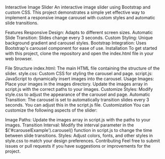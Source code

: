 Interactive Image Slider
An interactive image slider using Bootstrap and custom CSS. This project demonstrates a simple yet effective way to implement a responsive image carousel with custom styles and automatic slide transitions.



Features
Responsive Design: Adapts to different screen sizes.
Automatic Slide Transition: Slides change every 3 seconds.
Custom Styling: Unique background gradient and carousel styles.
Bootstrap Integration: Uses Bootstrap's carousel component for ease of use.
Installation
To get started with this project, clone the repository and open the index.html file in your web browser.

File Structure
index.html: The main HTML file containing the structure of the slider.
style.css: Custom CSS for styling the carousel and page.
script.js: JavaScript to dynamically insert images into the carousel.
Usage
Images: Place your images in the images directory. Update the images array in script.js with the correct paths to your images.
Customize Styles: Modify style.css to adjust the appearance of the carousel and page.
Automatic Transition: The carousel is set to automatically transition slides every 3 seconds. You can adjust this in the script.js file.
Customization
You can customize the following aspects of the slider:

Image Paths: Update the images array in script.js with the paths to your images.
Transition Interval: Modify the interval parameter in the $('#carouselExample').carousel() function in script.js to change the time between slide transitions.
Styles: Adjust colors, fonts, and other styles in style.css to match your design preferences.
Contributing
Feel free to submit issues or pull requests if you have suggestions or improvements for the project.


